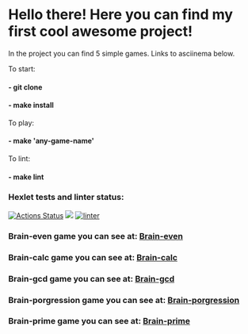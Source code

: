 # Hello there! Here you can find my first cool awesome project!

In the project you can find 5 simple games. Links to asciinema below.

To start:
#### - git clone
#### - make install

To play:
#### - make 'any-game-name'

To lint:
#### - make lint

### Hexlet tests and linter status:
[![Actions Status](https://github.com/AlekRing/frontend-project-lvl1/workflows/hexlet-check/badge.svg)](https://github.com/AlekRing/frontend-project-lvl1/actions)
<a href="https://codeclimate.com/github/codeclimate/codeclimate/maintainability"><img src="https://api.codeclimate.com/v1/badges/a99a88d28ad37a79dbf6/maintainability" /></a>
[![linter](https://github.com/AlekRing/frontend-project-lvl1/actions/workflows/lint-check.yml/badge.svg)](https://github.com/AlekRing/frontend-project-lvl1/actions/workflows/lint-check.yml)

### Brain-even game you can see at: [Brain-even](https://asciinema.org/a/6LpgBs2tvwKI8QVo4iR5qXRfN)
### Brain-calc game you can see at: [Brain-calc](https://asciinema.org/a/PdXCmb2Pl2C9Yx8s7WWHIbyaI)

### Brain-gcd game you can see at: [Brain-gcd](https://asciinema.org/a/rFNqsInjwwuAEqXyQzsq35vDo)

### Brain-porgression game you can see at: [Brain-porgression](https://asciinema.org/a/Kv63JnjbdB4spu1iyJKgC4W9g)

### Brain-prime game you can see at: [Brain-prime](https://asciinema.org/a/KVgxIBJO7f1hzv6J5XKveY7dw)

